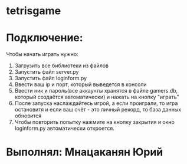 ﻿# tetrisgame
# Подключение:
Чтобы начать играть нужно:
1. Загрузить все библиотеки из файлов
2. Запустить файл server.py
3. Запустить файл loginform.py
4. Ввести ваш ip и порт, который выведется в консоли
5. Ввести ник и пароль(все аккаунты хранятся в файле gamers.db, который создаётся автоматически) и нажать на кнопку "играть"
6. После запуска наслаждайтесь игрой, а если проиграли, то игра остановитя и если ваш счёт - это личный рекорд, то база данных обновится
7. Чтобы повторить попытку нажмите на кнопку закрытия и окно loginform.py автоматически откроется.


# Выполнял: Мнацаканян Юрий
